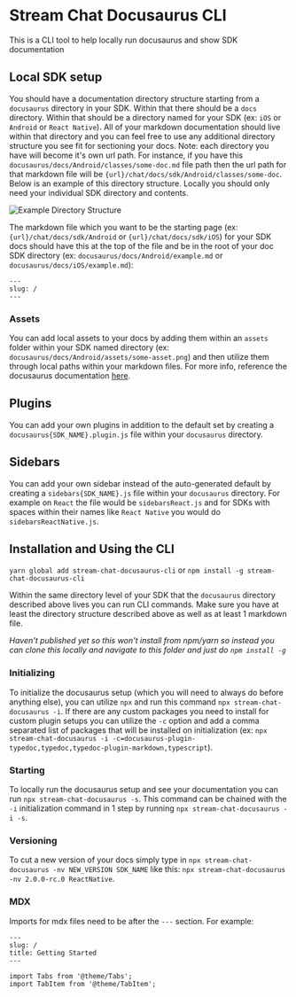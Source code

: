 # Stream Chat Docusaurus CLI

This is a CLI tool to help locally run docusaurus and show SDK documentation

## Local SDK setup

You should have a documentation directory structure starting from a `docusaurus` directory in your SDK. Within that there should be a `docs` directory. Within that should be a directory named for your SDK (ex: `iOS` or `Android` or `React Native`). All of your markdown documentation should live within that directory and you can feel free to use any additional directory structure you see fit for sectioning your docs. Note: each directory you have will become it's own url path. For instance, if you have this `docusaurus/docs/Android/classes/some-doc.md` file path then the url path for that markdown file will be `{url}/chat/docs/sdk/Android/classes/some-doc`. Below is an example of this directory structure. Locally you should only need your individual SDK directory and contents.

![Example Directory Structure](./docs/images/Example_Directory_Structure.png)

The markdown file which you want to be the starting page (ex: `{url}/chat/docs/sdk/Android` or `{url}/chat/docs/sdk/iOS`) for your SDK docs should have this at the top of the file and be in the root of your doc SDK directory (ex: `docusaurus/docs/Android/example.md` or `docusaurus/docs/iOS/example.md`):

```
---
slug: /
---
```

### Assets

You can add local assets to your docs by adding them within an `assets` folder within your SDK named directory (ex: `docusaurus/docs/Android/assets/some-asset.png`) and then utilize them through local paths within your markdown files. For more info, reference the docusaurus documentation [here](https://docusaurus.io/docs/markdown-features/assets).

## Plugins

You can add your own plugins in addition to the default set by creating a `docusaurus{SDK_NAME}.plugin.js` file within your `docusaurus` directory.

## Sidebars

You can add your own sidebar instead of the auto-generated default by creating a `sidebars{SDK_NAME}.js` file within your `docusaurus` directory. For example on `React` the file would be `sidebarsReact.js` and for SDKs with spaces within their names like `React Native` you would do `sidebarsReactNative.js`.

## Installation and Using the CLI
 
`yarn global add stream-chat-docusaurus-cli` or `npm install -g stream-chat-docusaurus-cli`

Within the same directory level of your SDK that the `docusaurus` directory described above lives you can run CLI commands. Make sure you have at least the directory structure described above as well as at least 1 markdown file.

*Haven't published yet so this won't install from npm/yarn so instead you can clone this locally and navigate to this folder and just do `npm install -g`*

### Initializing

To initialize the docusaurus setup (which you will need to always do before anything else), you can utilize `npx` and run this command `npx stream-chat-docusaurus -i`. If there are any custom packages you need to install for custom plugin setups you can utilize the `-c` option and add a comma separated list of packages that will be installed on initialization (ex: `npx stream-chat-docusaurus -i -c=docusaurus-plugin-typedoc,typedoc,typedoc-plugin-markdown,typescript`).

### Starting

To locally run the docusaurus setup and see your documentation you can run `npx stream-chat-docusaurus -s`. This command can be chained with the `-i` initialization command in 1 step by running `npx stream-chat-docusaurus -i -s`.

### Versioning

To cut a new version of your docs simply type in `npx stream-chat-docusaurus -nv NEW_VERSION SDK_NAME` like this: `npx stream-chat-docusaurus -nv 2.0.0-rc.0 ReactNative`.

### MDX

Imports for mdx files need to be after the `---` section. For example:

```
---
slug: /
title: Getting Started
---

import Tabs from '@theme/Tabs';
import TabItem from '@theme/TabItem';
```
